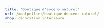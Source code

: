 ```yaml
---
title: "Boutique d'encens naturel"
url: /montpellier/boutique-dencens-naturel/
shop: décoration intérieure
---
```

